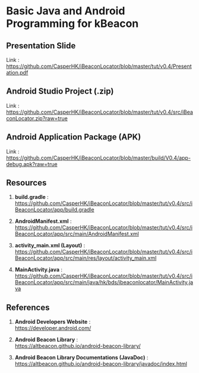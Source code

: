 Basic Java and Android Programming for kBeacon
==================================================


Presentation Slide
-----------------------------------------
Link : https://github.com/CasperHK/iBeaconLocator/blob/master/tut/v0.4/Presentation.pdf


Android Studio Project (.zip)
-----------------------------------
Link : https://github.com/CasperHK/iBeaconLocator/blob/master/tut/v0.4/src/iBeaconLocator.zip?raw=true


Android Application Package (APK)
------------------------------------
Link : https://github.com/CasperHK/iBeaconLocator/blob/master/build/V0.4/app-debug.apk?raw=true


Resources
-----------------------------------
1. **build.gradle** : <br/>
   https://github.com/CasperHK/iBeaconLocator/blob/master/tut/v0.4/src/iBeaconLocator/app/build.gradle

2. **AndroidManifest.xml** : <br/>
   https://github.com/CasperHK/iBeaconLocator/blob/master/tut/v0.4/src/iBeaconLocator/app/src/main/AndroidManifest.xml

3. **activity_main.xml (Layout)** : https://github.com/CasperHK/iBeaconLocator/blob/master/tut/v0.4/src/iBeaconLocator/app/src/main/res/layout/activity_main.xml

4. **MainActivity.java** : <br/>
   https://github.com/CasperHK/iBeaconLocator/blob/master/tut/v0.4/src/iBeaconLocator/app/src/main/java/hk/bds/ibeaconlocator/MainActivity.java



References
-----------------------------------------
1. **Android Developers Website** : <br/>
   https://developer.android.com/

2. **Android Beacon Library** : <br/>
   https://altbeacon.github.io/android-beacon-library/

3. **Android Beacon Library Documentations (JavaDoc)** : <br/>
   https://altbeacon.github.io/android-beacon-library/javadoc/index.html

